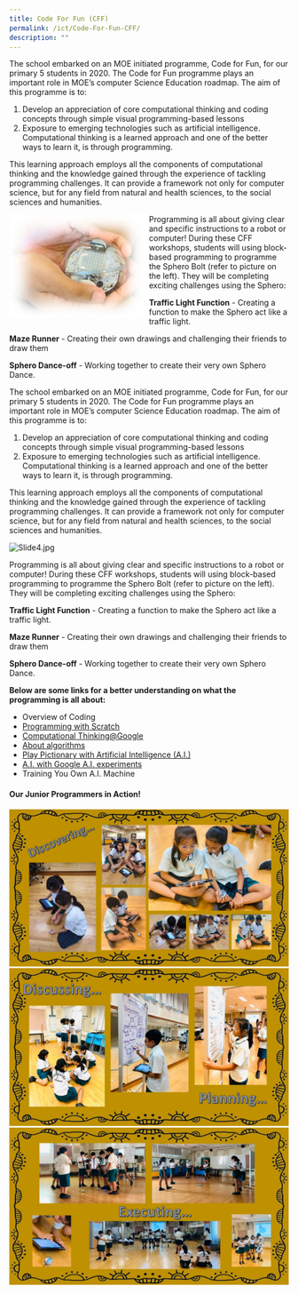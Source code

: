 ```yaml
---
title: Code For Fun (CFF)
permalink: /ict/Code-For-Fun-CFF/
description: ""
---
```

The school embarked on an MOE initiated programme, Code for Fun, for our primary 5 students in 2020. The Code for Fun programme plays an important role in MOE’s computer Science Education roadmap. The aim of this programme is to:

1.  Develop an appreciation of core computational thinking and coding concepts through simple visual programming-based lessons
2.  Exposure to emerging technologies such as artificial intelligence. Computational thinking is a learned approach and one of the better ways to learn it, is through programming.

  

This learning approach employs all the components of computational thinking and the knowledge gained through the experience of tackling programming challenges. It can provide a framework not only for computer science, but for any field from natural and health sciences, to the social sciences and humanities.

<img src="/images/cff.jpeg" 
     style="width:50%;float:left">
		 
Programming is all about giving clear and specific instructions to a robot or computer! During these CFF workshops, students will using block-based programming to programme the Sphero Bolt (refer to picture on the left). They will be completing exciting challenges using the Sphero:  

  

**Traffic Light Function** \- Creating a function to make the Sphero act like a traffic light.

  

**Maze Runner** \- Creating their own drawings and challenging their friends to draw them

  

**Sphero Dance-off** \- Working together to create their very own Sphero Dance.

The school embarked on an MOE initiated programme, Code for Fun, for our primary 5 students in 2020. The Code for Fun programme plays an important role in MOE’s computer Science Education roadmap. The aim of this programme is to:

1.  Develop an appreciation of core computational thinking and coding concepts through simple visual programming-based lessons
2.  Exposure to emerging technologies such as artificial intelligence. Computational thinking is a learned approach and one of the better ways to learn it, is through programming.

  

This learning approach employs all the components of computational thinking and the knowledge gained through the experience of tackling programming challenges. It can provide a framework not only for computer science, but for any field from natural and health sciences, to the social sciences and humanities.

  

![Slide4.jpg](https://casuarinapri.moe.edu.sg/qql/slot/u725/2020/Caps%20Experience/Social-Moral-Emotional/ICT/Code%20For%20Fun/Slide4.jpg)

Programming is all about giving clear and specific instructions to a robot or computer! During these CFF workshops, students will using block-based programming to programme the Sphero Bolt (refer to picture on the left). They will be completing exciting challenges using the Sphero:  

  

**Traffic Light Function** \- Creating a function to make the Sphero act like a traffic light.

  

**Maze Runner** \- Creating their own drawings and challenging their friends to draw them

  

**Sphero Dance-off** \- Working together to create their very own Sphero Dance.

  

  

**Below are some links for a better understanding on what the programming is all about:**

*   Overview of Coding
*   [Programming with Scratch](https://scratch.mit.edu/)
*   [Computational Thinking@Google](https://www.youtube.com/watch?reload=9&v=VknL4d2KvV0)
*   [About algorithms](https://www.youtube.com/watch?v=6hfOvs8pY1k&feature=youtu.be)
*   [Play Pictionary with Artificial Intelligence (A.I.)](https://quickdraw.withgoogle.com/)
*   [A.I. with Google A.I. experiments](https://experiments.withgoogle.com/collection/ai)
*   Training You Own A.I. Machine

#### Our Junior Programmers in Action!

![](/images/cff1.jpeg)
![](/images/cff2.jpeg)
![](/images/cff3.jpeg)